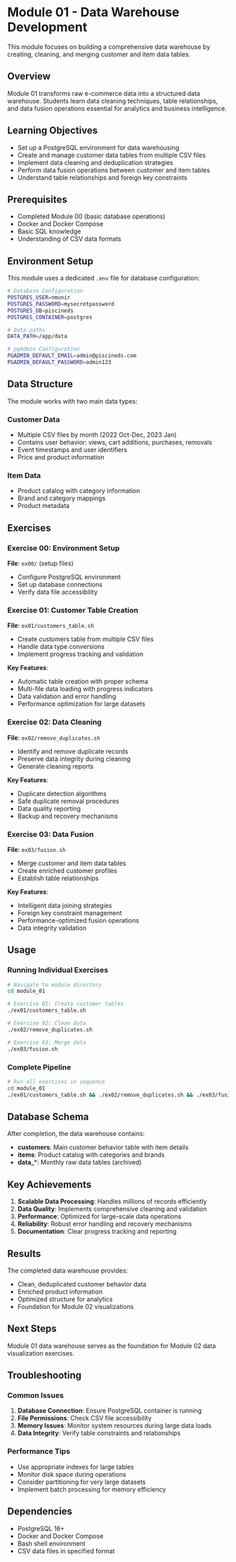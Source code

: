 # Module 01 - Data Warehouse Development

This module focuses on building a comprehensive data warehouse by creating, cleaning, and merging customer and item data tables.

## Overview

Module 01 transforms raw e-commerce data into a structured data warehouse. Students learn data cleaning techniques, table relationships, and data fusion operations essential for analytics and business intelligence.

## Learning Objectives

- Set up a PostgreSQL environment for data warehousing
- Create and manage customer data tables from multiple CSV files
- Implement data cleaning and deduplication strategies
- Perform data fusion operations between customer and item tables
- Understand table relationships and foreign key constraints

## Prerequisites

- Completed Module 00 (basic database operations)
- Docker and Docker Compose
- Basic SQL knowledge
- Understanding of CSV data formats

## Environment Setup

This module uses a dedicated `.env` file for database configuration:

```bash
# Database Configuration
POSTGRES_USER=nmunir
POSTGRES_PASSWORD=mysecretpassword
POSTGRES_DB=piscineds
POSTGRES_CONTAINER=postgres

# Data paths
DATA_PATH=/app/data

# pgAdmin Configuration
PGADMIN_DEFAULT_EMAIL=admin@piscineds.com
PGADMIN_DEFAULT_PASSWORD=admin123
```

## Data Structure

The module works with two main data types:

### Customer Data
- Multiple CSV files by month (2022 Oct-Dec, 2023 Jan)
- Contains user behavior: views, cart additions, purchases, removals
- Event timestamps and user identifiers
- Price and product information

### Item Data
- Product catalog with category information
- Brand and category mappings
- Product metadata

## Exercises

### Exercise 00: Environment Setup
**File**: `ex00/` (setup files)
- Configure PostgreSQL environment
- Set up database connections
- Verify data file accessibility

### Exercise 01: Customer Table Creation
**File**: `ex01/customers_table.sh`
- Create customers table from multiple CSV files
- Handle data type conversions
- Implement progress tracking and validation

**Key Features**:
- Automatic table creation with proper schema
- Multi-file data loading with progress indicators
- Data validation and error handling
- Performance optimization for large datasets

### Exercise 02: Data Cleaning
**File**: `ex02/remove_duplicates.sh`
- Identify and remove duplicate records
- Preserve data integrity during cleaning
- Generate cleaning reports

**Key Features**:
- Duplicate detection algorithms
- Safe duplicate removal procedures
- Data quality reporting
- Backup and recovery mechanisms

### Exercise 03: Data Fusion
**File**: `ex03/fusion.sh`
- Merge customer and item data tables
- Create enriched customer profiles
- Establish table relationships

**Key Features**:
- Intelligent data joining strategies
- Foreign key constraint management
- Performance-optimized fusion operations
- Data integrity validation

## Usage

### Running Individual Exercises

```bash
# Navigate to module directory
cd module_01

# Exercise 01: Create customer tables
./ex01/customers_table.sh

# Exercise 02: Clean data
./ex02/remove_duplicates.sh

# Exercise 03: Merge data
./ex03/fusion.sh
```

### Complete Pipeline

```bash
# Run all exercises in sequence
cd module_01
./ex01/customers_table.sh && ./ex02/remove_duplicates.sh && ./ex03/fusion.sh
```

## Database Schema

After completion, the data warehouse contains:

- **customers**: Main customer behavior table with item details
- **items**: Product catalog with categories and brands
- **data_***: Monthly raw data tables (archived)

## Key Achievements

1. **Scalable Data Processing**: Handles millions of records efficiently
2. **Data Quality**: Implements comprehensive cleaning and validation
3. **Performance**: Optimized for large-scale data operations
4. **Reliability**: Robust error handling and recovery mechanisms
5. **Documentation**: Clear progress tracking and reporting

## Results

The completed data warehouse provides:
- Clean, deduplicated customer behavior data
- Enriched product information
- Optimized structure for analytics
- Foundation for Module 02 visualizations

## Next Steps

Module 01 data warehouse serves as the foundation for Module 02 data visualization exercises.

## Troubleshooting

### Common Issues

1. **Database Connection**: Ensure PostgreSQL container is running
2. **File Permissions**: Check CSV file accessibility
3. **Memory Issues**: Monitor system resources during large data loads
4. **Data Integrity**: Verify table constraints and relationships

### Performance Tips

- Use appropriate indexes for large tables
- Monitor disk space during operations
- Consider partitioning for very large datasets
- Implement batch processing for memory efficiency

## Dependencies

- PostgreSQL 16+
- Docker and Docker Compose
- Bash shell environment
- CSV data files in specified format